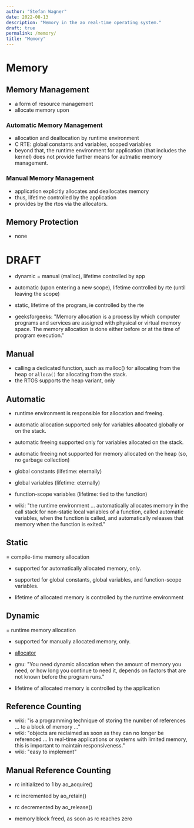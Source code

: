 ```yaml
---
author: "Stefan Wagner"
date: 2022-08-13
description: "Memory in the ao real-time operating system."
draft: true
permalink: /memory/
title: "Memory"
---
```


# Memory


## Memory Management

- a form of resource management
- allocate memory upon 

### Automatic Memory Management

- allocation and deallocation by runtime environment
- C RTE: global constants and variables, scoped variables
- beyond that, the runtime environment for application (that includes the kernel) does not provide further means for autmatic memory management.

### Manual Memory Management

- application explicitly allocates and deallocates memory
- thus, lifetime controlled by the application
- provides by the rtos via the allocators.

## Memory Protection

- none

# DRAFT

- dynamic = manual (malloc), lifetime controlled by app
- automatic (upon entering a new scope), lifetime controlled by rte (until leaving the scope)
- static, lifetime of the program, ie controlled by the rte



- geeksforgeeks: "Memory allocation is a process by which computer programs and services are assigned with physical or virtual memory space. The memory allocation is done either before or at the time of program execution."

## Manual

- calling a dedicated function, such as malloc() for allocating from the heap or `alloca()` for allocating from the stack. 
- the RTOS supports the heap variant, only

## Automatic

- runtime environment is responsible for allocation and freeing. 
- automatic allocation supported only for variables allocated globally or on the stack.
- automatic freeing supported only for variables allocated on the stack.
- automatic freeing not supported for memory allocated on the heap (so, no garbage collection)

- global constants (lifetime: eternally)
- global variables (lifetime: eternally)

- function-scope variables (lifetime: tied to the function)
- wiki: "the runtime environment ... automatically allocates memory in the call stack for non-static local variables of a function, called automatic variables, when the function is called, and automatically releases that memory when the function is exited."

## Static

= compile-time memory allocation

- supported for automatically allocated memory, only.
- supported for global constants, global variables, and function-scope variables.

- lifetime of allocated memory is controlled by the runtime environment

## Dynamic

= runtime memory allocation

- supported for manually allocated memory, only.
- [allocator](allocator.md)

- gnu: "You need dynamic allocation when the amount of memory you need, or how long you continue to need it, depends on factors that are not known before the program runs."

- lifetime of allocated memory is controlled by the application

## Reference Counting

- wiki: "is a programming technique of storing the number of references ... to a block of memory ..."
- wiki: "objects are reclaimed as soon as they can no longer be referenced ... In real-time applications or systems with limited memory, this is important to maintain responsiveness."
- wiki: "easy to implement"

## Manual Reference Counting

- rc initialized to 1 by ao_acquire()
- rc incremented by ao_retain()
- rc decremented by ao_release()

- memory block freed, as soon as rc reaches zero
